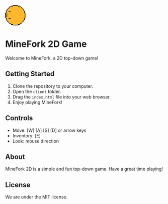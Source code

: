 <img src="client/backend/IMG/player.png" width="64" height="64"> 
<!-- Icon -->

# MineFork 2D Game

Welcome to MineFork, a 2D top-down game!
## Getting Started

1. Clone the repository to your computer.
2. Open the `client` folder.
3. Drag the `index.html` file into your web browser.
4. Enjoy playing MineFork!

## Controls

- Move: [W] [A] [S] [D] or arrow keys
- Inventory: [E]
- Look: mouse direction

## About

MineFork 2D is a simple and fun top-down game. Have a great time playing!

## License

We are under the MIT license.
